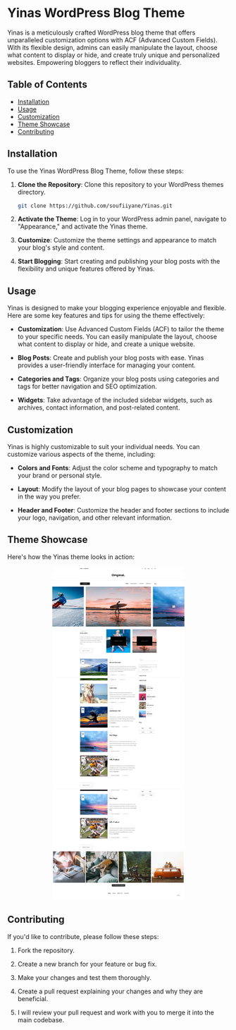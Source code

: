 # Yinas WordPress Blog Theme

Yinas is a meticulously crafted WordPress blog theme that offers unparalleled customization options with ACF (Advanced Custom Fields). With its flexible design, admins can easily manipulate the layout, choose what content to display or hide, and create truly unique and personalized websites. Empowering bloggers to reflect their individuality.

## Table of Contents

- [Installation](#installation)
- [Usage](#usage)
- [Customization](#customization)
- [Theme Showcase](#theme-showcase)
- [Contributing](#contributing)

## Installation

To use the Yinas WordPress Blog Theme, follow these steps:

1. **Clone the Repository**: Clone this repository to your WordPress themes directory.
   ```bash
   git clone https://github.com/soufiiyane/Yinas.git
   ```

2. **Activate the Theme**: Log in to your WordPress admin panel, navigate to "Appearance," and activate the Yinas theme.

3. **Customize**: Customize the theme settings and appearance to match your blog's style and content.

4. **Start Blogging**: Start creating and publishing your blog posts with the flexibility and unique features offered by Yinas.

## Usage

Yinas is designed to make your blogging experience enjoyable and flexible. Here are some key features and tips for using the theme effectively:

- **Customization**: Use Advanced Custom Fields (ACF) to tailor the theme to your specific needs. You can easily manipulate the layout, choose what content to display or hide, and create a unique website.

- **Blog Posts**: Create and publish your blog posts with ease. Yinas provides a user-friendly interface for managing your content.

- **Categories and Tags**: Organize your blog posts using categories and tags for better navigation and SEO optimization.

- **Widgets**: Take advantage of the included sidebar widgets, such as archives, contact information, and post-related content.

## Customization

Yinas is highly customizable to suit your individual needs. You can customize various aspects of the theme, including:

- **Colors and Fonts**: Adjust the color scheme and typography to match your brand or personal style.

- **Layout**: Modify the layout of your blog pages to showcase your content in the way you prefer.

- **Header and Footer**: Customize the header and footer sections to include your logo, navigation, and other relevant information.

## Theme Showcase
Here's how the Yinas theme looks in action:

<!-- Add images side by side -->
<div align="center">
    <img src="assets/img/theme-showcase/Hero.png" alt="Hero Section" width="300" height="250px"/>
    <img src="assets/img/theme-showcase/Main.png" alt="Main Section" width="300" height="250px" />
    <img src="assets/img/theme-showcase/Footer.png" alt="Footer Section" width="300"  height="250px"/>
</div>

## Contributing

If you'd like to contribute, please follow these steps:

1. Fork the repository.

2. Create a new branch for your feature or bug fix.

3. Make your changes and test them thoroughly.

4. Create a pull request explaining your changes and why they are beneficial.

5. I will review your pull request and work with you to merge it into the main codebase.
